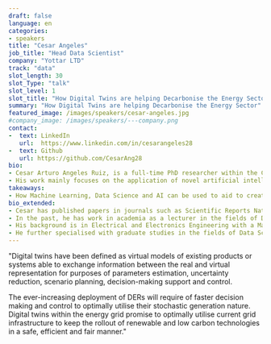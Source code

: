```yaml
---
draft: false
language: en
categories:
- speakers
title: "Cesar Angeles"
job_title: "Head Data Scientist"
company: "Yottar LTD"
track: "data"
slot_length: 30
slot_Type: "talk"
slot_level: 1
slot_title: "How Digital Twins are helping Decarbonise the Energy Sector"
summary: "How Digital Twins are helping Decarbonise the Energy Sector"
featured_image: /images/speakers/cesar-angeles.jpg
#company_image: /images/speakers/---company.png
contact:
-  text: LinkedIn
   url:  https://www.linkedin.com/in/cesarangeles28
-  text: Github
   url: https://github.com/CesarAng28
bio:
- Cesar Arturo Angeles Ruiz, is a full-time PhD researcher within the CDT in Environmental Intelligence at the University of Exeter in the UK and part-time Data Scientist for the energy system at Yottar LTD.
- His work mainly focuses on the application of novel artificial intelligence and data science algorithms to understand the behaviour of cyber-physical systems - more specifically the energy system to improve people’s quality of life and their environment through technology.
takeaways:
- How Machine Learning, Data Science and AI can be used to aid to create technologies and processes where environment, society and industry form symbiotic relations for a better future.
bio_extended:
- Cesar has published papers in journals such as Scientific Reports Nature and presented novel research projects in conferences around the world.
- In the past, he has work in academia as a lecturer in the fields of Data Science, control theory and engineering within the department of Engineering for Innovation Studies at the Iberoamerican University in Mexico City. 
- His background is in Electrical and Electronics Engineering with a Master’s degree in Nanoelectronics and Nanotechnology from the University of Southampton and an Control Systems Engineering diploma at the University of Stanford, California.
- He further specialised with graduate studies in the fields of Data Science, Machine Learning and Embedded Intelligence at the University of Southampton and Heriot-Watt University in the UK applied to control systems and digital twin development.
---
```


"Digital twins have been defined as virtual models of existing products or systems able to exchange information between the real and virtual representation for purposes of parameters estimation, uncertainty reduction, scenario planning, decision-making support and control.

The ever-increasing deployment of DERs will require of faster decision making and control to optimally utilise their stochastic generation nature.
Digital twins within the energy grid promise to optimally utilise current grid infrastructure to keep the rollout of renewable and low carbon technologies in a safe, efficient and fair manner."
